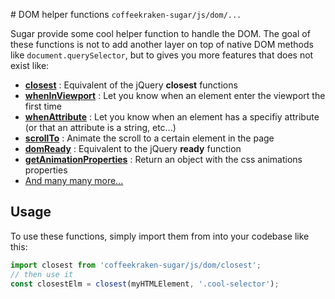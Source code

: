 # DOM helper functions ```coffeekraken-sugar/js/dom/...```

Sugar provide some cool helper function to handle the DOM. The goal of these functions is not to add another layer on top of native DOM methods like ```document.querySelector```, but to gives you more features that does not exist like:

- **[closest](doc/src/js/dom/closest.md)** : Equivalent of the jQuery **closest** functions
- **[whenInViewport](doc/src/js/dom/whenInViewport.md)** : Let you know when an element enter the viewport the first time
- **[whenAttribute](doc/src/js/dom/whenAttribute.md)**  : Let you know when an element has a specifiy attribute (or that an attribute is a string, etc...)
- **[scrollTo](doc/src/js/dom/scrollTo.md)**  : Animate the scroll to a certain element in the page
- **[domReady](doc/src/js/dom/domReady.md)**  : Equivalent to the jQuery **ready** function
- **[getAnimationProperties](doc/src/js/dom/getAnimationProperties.md)**  : Return an object with the css animations properties
- [And many many more...](doc/src/js/dom)

## Usage

To use these functions, simply import them from into your codebase like this:

```js
import closest from 'coffeekraken-sugar/js/dom/closest';
// then use it
const closestElm = closest(myHTMLElement, '.cool-selector');
```
